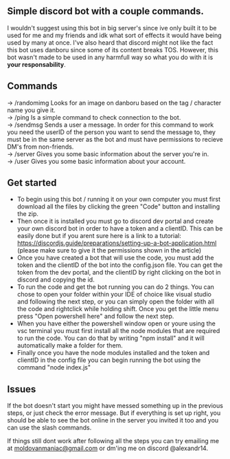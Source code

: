 ## Simple discord bot with a couple commands.

I wouldn't suggest using this bot in big server's since ive only built it to be used for me and my friends and idk what sort of effects it would have being used by many at once.
I've also heard that discord might not like the fact this bot uses danboru since some of its content breaks TOS. However, this bot wasn't made to be used in any harmfull way so what you do with it is **your responsability**.

## Commands

-> /randomimg Looks for an image on danboru based on the tag / character name you give it.<br>
-> /ping Is a simple command to check connection to the bot.<br>
-> /sendmsg Sends a user a message. In order for this command to work you need the userID of the person you want to send the message to, they must be in the same server as the bot and must have permissions to recieve DM's from non-friends.<br>
-> /server Gives you some basic information about the server you're in.<br>
-> /user Gives you some basic information about your account.

## Get started

- To begin using this bot / running it on your own computer you must first download all the files by clicking the green "Code" button and installing the zip.<br>
- Then once it is installed you must go to discord dev portal and create your own discord bot in order to have a token and a clientID. This can be easily done but if you arent sure here is a link to a tutorial: https://discordjs.guide/preparations/setting-up-a-bot-application.html (please make sure to give it the permissions shown in the article)<br>
- Once you have created a bot that will use the code, you must add the token and the clientID of the bot into the config.json file. You can get the token from the dev portal, and the clientID by right clicking on the bot in discord and copying the id.<br>
- To run the code and get the bot running you can do 2 things. You can chose to open your folder within your IDE of choice like visual studio and following the next step, or you can simply open the folder with all the code and rightclick while holding shift. Once you get the little menu press "Open powershell here" and follow the next step.<br>
- When you have either the powershell window open or youre using the vsc terminal you must first install all the node modules that are required to run the code. You can do that by writing "npm install" and it will automatically make a folder for them.<br>
- Finally once you have the node modules installed and the token and clientID in the config file you can begin running the bot using the command "node index.js"

## Issues

If the bot doesn't start you might have messed something up in the previous steps, or just check the error message.
But if everything is set up right, you should be able to see the bot online in the server you invited it too and you can use the slash commands.

If things still dont work after following all the steps you can try emailing me at moldovanmaniac@gmail.com or dm'ing me on discord @alexandr14.
